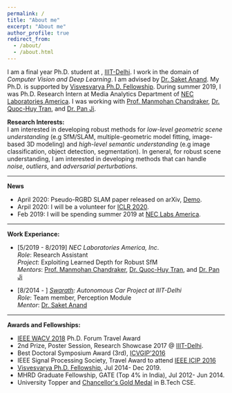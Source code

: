 ```yaml
---
permalink: /
title: "About me"
excerpt: "About me"
author_profile: true
redirect_from: 
  - /about/
  - /about.html
---
```

I am a final year Ph.D. student at , [IIIT-Delhi](https://www.iiitd.ac.in). I work in the domain of *Computer Vision and Deep Learning*. I am advised by [Dr. Saket Anand](https://faculty.iiitd.ac.in/~anands/). My Ph.D. is supported by [Visvesvarya Ph.D. Fellowship](https://phd.medialabasia.in/). During summer 2019, I was Ph.D. Research Intern at Media Analytics Department of [NEC Laboratories America](http://www.nec-labs.com/research-departments/media-analytics/media-analytics-home). I was working with [Prof. Manmohan Chandraker](http://www.nec-labs.com/~manu/), [Dr. Quoc-Huy Tran](https://cs.adelaide.edu.au/~huy/home.php), and [Dr. Pan Ji](https://sites.google.com/site/peterji1990).

**Research Interests:** <br>
I am interested in developing robust methods for *low-level geometric scene understanding* (e.g SfM/SLAM, multiple-geometric model fitting, image-based 3D modeling) and *high-level semantic understanding* (e.g image classification, object detection, segmentation). In general, for robust scene understanding, I am interested in developing methods that can handle *noise*, *outliers*, and *adversarial perturbations*.

***

**News** <br>
* April 2020: Pseudo-RGBD SLAM paper released on arXiv, [Demo](https://www.youtube.com/playlist?list=PL-cvWulnEGU6gBmgr8leVbJ6k7aI3MTjA).
* Arpil 2020: I will be a volunteer for [ICLR 2020](https://iclr.cc/).
* Feb 2019: I will be spending summer 2019 at [NEC Labs America](http://www.nec-labs.com/research-departments/media-analytics/media-analytics-home).

***

**Work Experiance:** <br>
* [5/2019 - 8/2019] *NEC Laboratories America, Inc*. <br>
  *Role*: Research Assistant <br>
  *Project*: Exploiting Learned Depth for Robust SfM <br>
  *Mentors*: [Prof. Manmohan Chandraker](http://www.nec-labs.com/~manu/), [Dr. Quoc-Huy Tran](https://cs.adelaide.edu.au/~huy/home.php), and [Dr. Pan Ji](https://sites.google.com/site/peterji1990)  <br>

* [8/2014 - ] *[Swarath](https://www.facebook.com/swarathatiiitd/): Autonomous Car Project at IIIT-Delhi* <br>
  *Role*: Team member, Perception Module <br>
  *Mentor*: [Dr. Saket Anand](https://www.iiitd.edu.in/~anands/) <br>

***

**Awards and Fellowships:** <br>
* [IEEE WACV 2018](http://wacv18.uccs.us/) Ph.D. Forum Travel Award
* 2nd Prize, Poster Session, Research Showcase 2017 @ [IIIT-Delhi](https://www.iiitd.ac.in/).
* Best Doctoral Symposium Award (3rd), [ICVGIP'2016](http://www.iitg.ac.in/icvgip2016/BestPaperAwards.php)
* IEEE Signal Processing Society, Travel Award to attend [IEEE ICIP 2016](http://www.2016.ieeeicip.org/ICIP%202016/www2.securecms.com/ICIP2016/default.html)
* [Visvesvarya Ph.D. Fellowship](https://phd.dic.gov.in/), Jul 2014- Dec 2019.
* MHRD Graduate Fellowship, GATE (Top 4% in India), Jul 2012- Jun 2014.
* University Topper and [Chancellor's Gold Medal](https://tiwarilokender.github.io/gold/) in B.Tech CSE.

